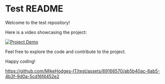 # Test README

Welcome to the test repository! 

Here is a video showcasing the project:

[![Project Demo](https://img.youtube.com/vi/VIDEO_ID_HERE/0.jpg)](https://www.youtube.com/watch?v=VIDEO_ID_HERE)

Feel free to explore the code and contribute to the project.

Happy coding!


https://github.com/MikeHodges-IT/test/assets/69166570/ab5b40ac-6ab5-4b3f-9d0a-5cd16f4452e2

